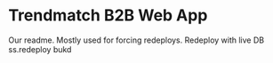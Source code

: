 # Trendmatch B2B Web App

Our readme. Mostly used for forcing redeploys.
Redeploy with live DB
ss.redeploy
bukd
